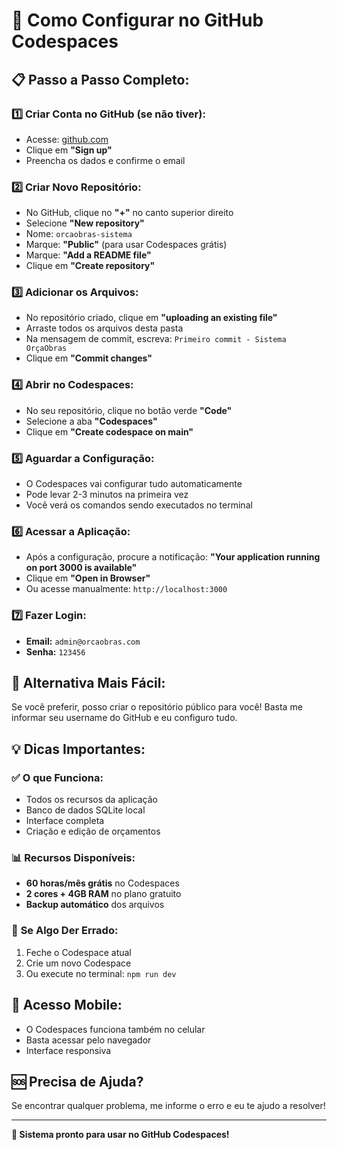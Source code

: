 
# 🚀 Como Configurar no GitHub Codespaces

## 📋 **Passo a Passo Completo:**

### 1️⃣ **Criar Conta no GitHub (se não tiver):**
- Acesse: [github.com](https://github.com)
- Clique em **"Sign up"**
- Preencha os dados e confirme o email

### 2️⃣ **Criar Novo Repositório:**
- No GitHub, clique no **"+"** no canto superior direito
- Selecione **"New repository"**
- Nome: `orcaobras-sistema`
- Marque: **"Public"** (para usar Codespaces grátis)
- Marque: **"Add a README file"**
- Clique em **"Create repository"**

### 3️⃣ **Adicionar os Arquivos:**
- No repositório criado, clique em **"uploading an existing file"**
- Arraste todos os arquivos desta pasta
- Na mensagem de commit, escreva: `Primeiro commit - Sistema OrçaObras`
- Clique em **"Commit changes"**

### 4️⃣ **Abrir no Codespaces:**
- No seu repositório, clique no botão verde **"Code"**
- Selecione a aba **"Codespaces"**
- Clique em **"Create codespace on main"**

### 5️⃣ **Aguardar a Configuração:**
- O Codespaces vai configurar tudo automaticamente
- Pode levar 2-3 minutos na primeira vez
- Você verá os comandos sendo executados no terminal

### 6️⃣ **Acessar a Aplicação:**
- Após a configuração, procure a notificação: **"Your application running on port 3000 is available"**
- Clique em **"Open in Browser"**
- Ou acesse manualmente: `http://localhost:3000`

### 7️⃣ **Fazer Login:**
- **Email:** `admin@orcaobras.com`
- **Senha:** `123456`

## 🎯 **Alternativa Mais Fácil:**

Se você preferir, posso criar o repositório público para você! Basta me informar seu username do GitHub e eu configuro tudo.

## 💡 **Dicas Importantes:**

### ✅ **O que Funciona:**
- Todos os recursos da aplicação
- Banco de dados SQLite local
- Interface completa
- Criação e edição de orçamentos

### 📊 **Recursos Disponíveis:**
- **60 horas/mês grátis** no Codespaces
- **2 cores + 4GB RAM** no plano gratuito
- **Backup automático** dos arquivos

### 🔧 **Se Algo Der Errado:**
1. Feche o Codespace atual
2. Crie um novo Codespace
3. Ou execute no terminal: `npm run dev`

## 📱 **Acesso Mobile:**
- O Codespaces funciona também no celular
- Basta acessar pelo navegador
- Interface responsiva

## 🆘 **Precisa de Ajuda?**
Se encontrar qualquer problema, me informe o erro e eu te ajudo a resolver!

---
**🚀 Sistema pronto para usar no GitHub Codespaces!**
